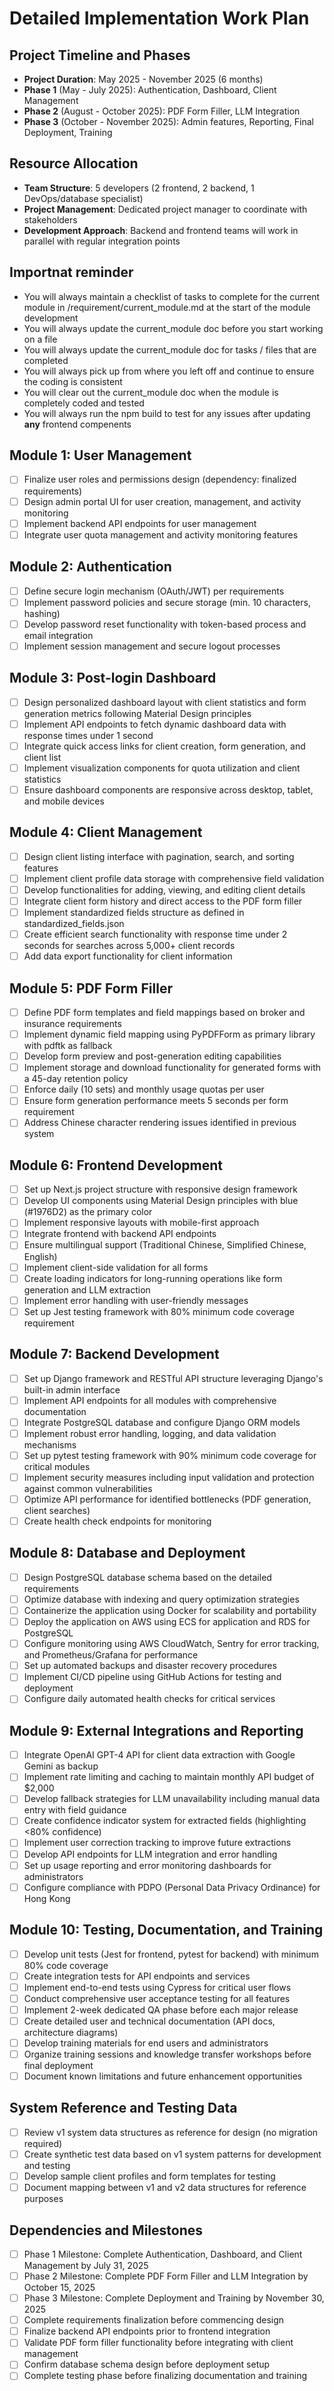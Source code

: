 # Detailed Implementation Work Plan

## Project Timeline and Phases
- **Project Duration**: May 2025 - November 2025 (6 months)
- **Phase 1** (May - July 2025): Authentication, Dashboard, Client Management
- **Phase 2** (August - October 2025): PDF Form Filler, LLM Integration
- **Phase 3** (October - November 2025): Admin features, Reporting, Final Deployment, Training

## Resource Allocation
- **Team Structure**: 5 developers (2 frontend, 2 backend, 1 DevOps/database specialist)
- **Project Management**: Dedicated project manager to coordinate with stakeholders
- **Development Approach**: Backend and frontend teams will work in parallel with regular integration points

## Importnat reminder
- You will always maintain a checklist of tasks to complete for the current module in /requirement/current_module.md at the start of the module development
- You will always update the current_module doc before you start working on a file
- You will always update the current_module doc for tasks / files that are completed
- You will always pick up from where you left off and continue to ensure the coding is consistent
- You will clear out the current_module doc when the module is completely coded and tested
- You will always run the npm build to test for any issues after updating **any** frontend compenents

## Module 1: User Management
- [ ] Finalize user roles and permissions design (dependency: finalized requirements)
- [ ] Design admin portal UI for user creation, management, and activity monitoring
- [ ] Implement backend API endpoints for user management
- [ ] Integrate user quota management and activity monitoring features

## Module 2: Authentication
- [ ] Define secure login mechanism (OAuth/JWT) per requirements
- [ ] Implement password policies and secure storage (min. 10 characters, hashing)
- [ ] Develop password reset functionality with token-based process and email integration
- [ ] Implement session management and secure logout processes

## Module 3: Post-login Dashboard
- [ ] Design personalized dashboard layout with client statistics and form generation metrics following Material Design principles
- [ ] Implement API endpoints to fetch dynamic dashboard data with response times under 1 second
- [ ] Integrate quick access links for client creation, form generation, and client list
- [ ] Implement visualization components for quota utilization and client statistics
- [ ] Ensure dashboard components are responsive across desktop, tablet, and mobile devices

## Module 4: Client Management
- [ ] Design client listing interface with pagination, search, and sorting features
- [ ] Implement client profile data storage with comprehensive field validation
- [ ] Develop functionalities for adding, viewing, and editing client details
- [ ] Integrate client form history and direct access to the PDF form filler
- [ ] Implement standardized fields structure as defined in standardized_fields.json
- [ ] Create efficient search functionality with response time under 2 seconds for searches across 5,000+ client records
- [ ] Add data export functionality for client information

## Module 5: PDF Form Filler
- [ ] Define PDF form templates and field mappings based on broker and insurance requirements
- [ ] Implement dynamic field mapping using PyPDFForm as primary library with pdftk as fallback
- [ ] Develop form preview and post-generation editing capabilities
- [ ] Implement storage and download functionality for generated forms with a 45-day retention policy
- [ ] Enforce daily (10 sets) and monthly usage quotas per user
- [ ] Ensure form generation performance meets 5 seconds per form requirement
- [ ] Address Chinese character rendering issues identified in previous system

## Module 6: Frontend Development
- [ ] Set up Next.js project structure with responsive design framework
- [ ] Develop UI components using Material Design principles with blue (#1976D2) as the primary color
- [ ] Implement responsive layouts with mobile-first approach
- [ ] Integrate frontend with backend API endpoints
- [ ] Ensure multilingual support (Traditional Chinese, Simplified Chinese, English)
- [ ] Implement client-side validation for all forms
- [ ] Create loading indicators for long-running operations like form generation and LLM extraction
- [ ] Implement error handling with user-friendly messages
- [ ] Set up Jest testing framework with 80% minimum code coverage requirement

## Module 7: Backend Development
- [ ] Set up Django framework and RESTful API structure leveraging Django's built-in admin interface
- [ ] Implement API endpoints for all modules with comprehensive documentation
- [ ] Integrate PostgreSQL database and configure Django ORM models
- [ ] Implement robust error handling, logging, and data validation mechanisms
- [ ] Set up pytest testing framework with 90% minimum code coverage for critical modules
- [ ] Implement security measures including input validation and protection against common vulnerabilities
- [ ] Optimize API performance for identified bottlenecks (PDF generation, client searches)
- [ ] Create health check endpoints for monitoring

## Module 8: Database and Deployment
- [ ] Design PostgreSQL database schema based on the detailed requirements
- [ ] Optimize database with indexing and query optimization strategies
- [ ] Containerize the application using Docker for scalability and portability
- [ ] Deploy the application on AWS using ECS for application and RDS for PostgreSQL
- [ ] Configure monitoring using AWS CloudWatch, Sentry for error tracking, and Prometheus/Grafana for performance
- [ ] Set up automated backups and disaster recovery procedures
- [ ] Implement CI/CD pipeline using GitHub Actions for testing and deployment
- [ ] Configure daily automated health checks for critical services

## Module 9: External Integrations and Reporting
- [ ] Integrate OpenAI GPT-4 API for client data extraction with Google Gemini as backup
- [ ] Implement rate limiting and caching to maintain monthly API budget of $2,000
- [ ] Develop fallback strategies for LLM unavailability including manual data entry with field guidance
- [ ] Create confidence indicator system for extracted fields (highlighting <80% confidence)
- [ ] Implement user correction tracking to improve future extractions
- [ ] Develop API endpoints for LLM integration and error handling
- [ ] Set up usage reporting and error monitoring dashboards for administrators
- [ ] Configure compliance with PDPO (Personal Data Privacy Ordinance) for Hong Kong

## Module 10: Testing, Documentation, and Training
- [ ] Develop unit tests (Jest for frontend, pytest for backend) with minimum 80% code coverage
- [ ] Create integration tests for API endpoints and services
- [ ] Implement end-to-end tests using Cypress for critical user flows
- [ ] Conduct comprehensive user acceptance testing for all features
- [ ] Implement 2-week dedicated QA phase before each major release
- [ ] Create detailed user and technical documentation (API docs, architecture diagrams)
- [ ] Develop training materials for end users and administrators
- [ ] Organize training sessions and knowledge transfer workshops before final deployment
- [ ] Document known limitations and future enhancement opportunities

## System Reference and Testing Data
- [ ] Review v1 system data structures as reference for design (no migration required)
- [ ] Create synthetic test data based on v1 system patterns for development and testing
- [ ] Develop sample client profiles and form templates for testing
- [ ] Document mapping between v1 and v2 data structures for reference purposes

## Dependencies and Milestones
- [ ] Phase 1 Milestone: Complete Authentication, Dashboard, and Client Management by July 31, 2025
- [ ] Phase 2 Milestone: Complete PDF Form Filler and LLM Integration by October 15, 2025
- [ ] Phase 3 Milestone: Complete Deployment and Training by November 30, 2025
- [ ] Complete requirements finalization before commencing design
- [ ] Finalize backend API endpoints prior to frontend integration
- [ ] Validate PDF form filler functionality before integrating with client management
- [ ] Confirm database schema design before deployment setup
- [ ] Complete testing phase before finalizing documentation and training